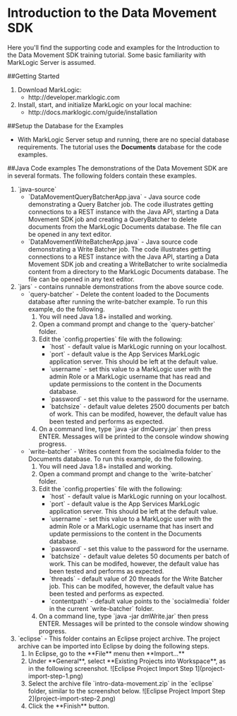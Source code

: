 # Introduction to the Data Movement SDK
Here you'll find the supporting code and examples for the Introduction to the Data Movement SDK training tutorial.  Some basic familiarity with MarkLogic Server is assumed.

##Getting Started
<ol>
<li>Download MarkLogic:
  <ul>
    <li>http://developer.marklogic.com
  </ul>
<li>Install, start, and initialize MarkLogic on your local machine:
  <ul>
    <li>http://docs.marklogic.com/guide/installation
  </ul>
</ol>

##Setup the Database for the Examples
<ul>
<li>With MarkLogic Server setup and running, there are no special database requirements. The tutorial uses the <b>Documents</b> database for the code examples. 
</ul>

##Java Code examples
The demonstrations of the Data Movement SDK are in several formats. The following folders contain these examples.
<ol>
	<li>`java-source`
		<ul>
		<li>`DataMovementQueryBatcherApp.java` - Java source code demonstrating a Query Batcher job. The code illustrates getting connections to a REST instance with the Java API, starting a Data Movement SDK job and creating a QueryBatcher to delete documents from the MarkLogic Documents database. The file can be opened in any text editor. 
		<li>`DataMovementWriteBatcherApp.java` - Java source code demonstrating a Write Batcher job. The code illustrates getting connections to a REST instance with the Java API, starting a Data Movement SDK job and creating a WriteBatcher to write socialmedia content from a directory to the MarkLogic Documents database. The file can be opened in any text editor. 
		</ul>
	<li>`jars` - contains runnable demonstrations from the above source code.
	<ul>
		<li>`query-batcher` - Delete the content loaded to the Documents database after running the write-batcher example. To run this example, do the following.
			<ol>
				<li>You will need Java 1.8+ installed and working.
				<li>Open a command prompt and change to the `query-batcher` folder.
				<li>Edit the `config.properties` file with the following:
				<ul>
					<li>`host` - default value is MarkLogic running on your localhost.
					<li>`port` - default value is the App Services MarkLogic application server. This should be left at the default value.
					<li>`username` - set this value to a MarkLogic user with the admin Role or a MarkLogic username that has read and update permissions to the content in the Documents database.
					<li>`password` - set this value to the password for the username.
					<li>`batchsize` - default value deletes 2500 documents per batch of work. This can be modifed, however, the default value has been tested and performs as expected. 
				</ul>
				<li>On a command line, type `java -jar dmQuery.jar` then press ENTER. Messages will be printed to the console window showing progress.
			</ol>
		<li>`write-batcher` - Writes content from the socialmedia folder to the Documents database. To run this example, do the following.
			<ol>
				<li>You will need Java 1.8+ installed and working.
				<li>Open a command prompt and change to the `write-batcher` folder.
				<li>Edit the `config.properties` file with the following:
				<ul>
					<li>`host` - default value is MarkLogic running on your localhost.
					<li>`port` - default value is the App Services MarkLogic application server. This should be left at the default value.
					<li>`username` - set this value to a MarkLogic user with the admin Role or a MarkLogic username that has insert and update permissions to the content in the Documents database.
					<li>`password` - set this value to the password for the username.
					<li>`batchsize` - default value deletes 50 documents per batch of work. This can be modifed, however, the default value has been tested and performs as expected. 
					<li>`threads` - default value of 20 threads for the Write Batcher job. This can be modifed, however, the default value has been tested and performs as expected.
					<li>`contentpath` - default value points to the `socialmedia` folder in the current `write-batcher` folder.
				</ul>
				<li>On a command line, type `java -jar dmWrite.jar` then press ENTER. Messages will be printed to the console window showing progress.
			</ol>
	</ul>
	<li>`eclipse` - This folder contains an Eclipse project archive. The project archive can be imported into Eclipse by doing the following steps.
	<ol>
		<li>In Eclipse, go to the **File** menu then **Import...**
		<li>Under **General**, select **Existing Projects into Workspace**, as in the following screenshot.
		![Eclipse Project Import Step 1](project-import-step-1.png)
		<li>Select the archive file `intro-data-movement.zip` in the `eclipse` folder, similar to the screenshot below.
		![Eclipse Project Import Step 2](project-import-step-2.png)
		<li>Click the **Finish** button.
	</ol>
</ol>
